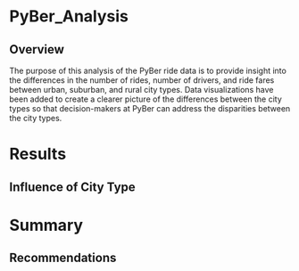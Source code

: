 # PyBer_Analysis
## Overview
The purpose of this analysis of the PyBer ride data is to provide insight into the differences in the number of rides, number of drivers, and ride fares between urban, suburban, and rural city types. Data visualizations have been added to create a clearer picture of the differences between the city types so that decision-makers at PyBer can address the disparities between the city types.  
# Results

## Influence of City Type
# Summary
## Recommendations
